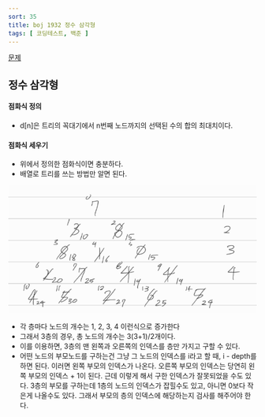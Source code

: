 ```yaml
---
sort: 35
title: boj 1932 정수 삼각형
tags: [ 코딩테스트, 백준 ]
---
```


[문제](https://www.acmicpc.net/problem/1932)

## 정수 삼각형

#### 점화식 정의

* d[n]은 트리의 꼭대기에서 n번째 노드까지의 선택된 수의 합의 최대치이다.

#### 점화식 세우기

* 위에서 정의한 점화식이면 충분하다.
* 배열로 트리를 쓰는 방법만 알면 된다.

![image-20210214152623850](image-20210214152623850.png) 

* 각 층마다 노드의 개수는 1, 2, 3, 4 이런식으로 증가한다
* 그래서 3층의 경우, 총 노드의 개수는 3(3+1)/2개이다.
* 이를 이용하면, 3층의 맨 왼쪽과 오른쪽의 인덱스를 층만 가지고 구할 수 있다.
* 어떤 노드의 부모노드를 구하는건 그냥 그 노드의 인덱스를 i라고 할 때, i - depth를 하면 된다. 이러면 왼쪽 부모의 인덱스가 나온다. 오른쪽 부모의 인덱스는 당연히 왼쪽 부모의 인덱스 + 1이 된다. 근데 이렇게 해서 구한 인덱스가 잘못되었을 수도 있다. 3층의 부모를 구하는데 1층의 노드의 인덱스가 잡힐수도 있고, 아니면 0보다 작은게 나올수도 있다. 그래서 부모의 층의 인덱스에 해당하는지 검사를 해주어야 한다.












